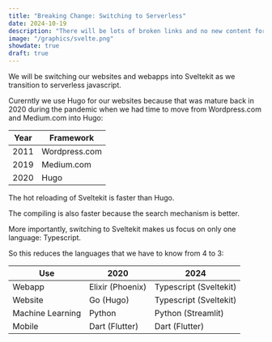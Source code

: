 ```yaml
---
title: "Breaking Change: Switching to Serverless"
date: 2024-10-19
description: "There will be lots of broken links and no new content for November"
image: "/graphics/svelte.png"
showdate: true
draft: true
---
```


We will be switching our websites and webapps into Sveltekit as we transition to serverless javascript. 

Curerntly we use Hugo for our websites because that was mature back in 2020 during the pandemic when we had time to move from Wordpress.com and Medium.com into Hugo:

Year | Framework
--- | ---
2011 | Wordpress.com
2019 | Medium.com
2020 | Hugo


The hot reloading of Sveltekit is faster than Hugo.

The compiling is also faster because the search mechanism is better. 

More importantly, switching to Sveltekit makes us focus on only one language: Typescript. 

So this reduces the languages that we have to know from 4 to 3:

Use | 2020 | 2024
--- | --- | ---
Webapp | Elixir (Phoenix) | Typescript (Sveltekit)
Website | Go (Hugo) | Typescript (Sveltekit)
Machine Learning | Python | Python (Streamlit)
Mobile | Dart (Flutter) | Dart (Flutter)

